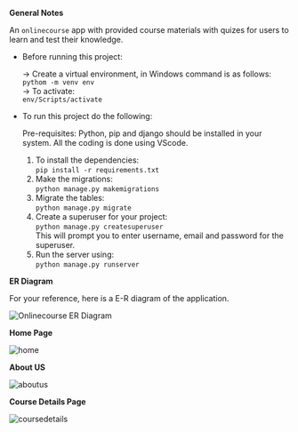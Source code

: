 
**General Notes**

An `onlinecourse` app with provided course materials with quizes for users to learn and test their knowledge.


- Before running this project: 

  -> Create a virtual environment, in Windows command is as follows: \
    `pythom -m venv env` \
   -> To activate: \
     `env/Scripts/activate`

- To run this project do the following:

    Pre-requisites: Python, pip and django should be installed in your system. All the coding is done using VScode.
    1. To install the dependencies: \
       `pip install -r requirements.txt` 
    2. Make the migrations:\
        `python manage.py makemigrations` 
    3. Migrate the tables: \
        `python manage.py migrate` 
    4. Create a superuser for your project: \
        `python manage.py createsuperuser`   
        This will prompt you to enter username, email and password for the superuser.  
    5. Run the server using: \
        `python manage.py runserver`



**ER Diagram**

For your reference, here is a E-R diagram of the application.

![Onlinecourse ER Diagram](https://github.com/ibm-developer-skills-network/final-cloud-app-with-database/blob/master/static/media/course_images/onlinecourse_app_er.png)



**Home Page**


![home](https://user-images.githubusercontent.com/93663329/206862514-d09b2abf-a1a9-4e24-9db6-c00e6e5ee16d.png)



**About US**


![aboutus](https://user-images.githubusercontent.com/93663329/206862531-cab0cc92-edab-4f03-a360-9e619f9f95f8.png)


**Course Details Page**


![coursedetails](https://user-images.githubusercontent.com/93663329/206862592-af7af30f-530a-472f-aea4-d66815a165ed.png)





